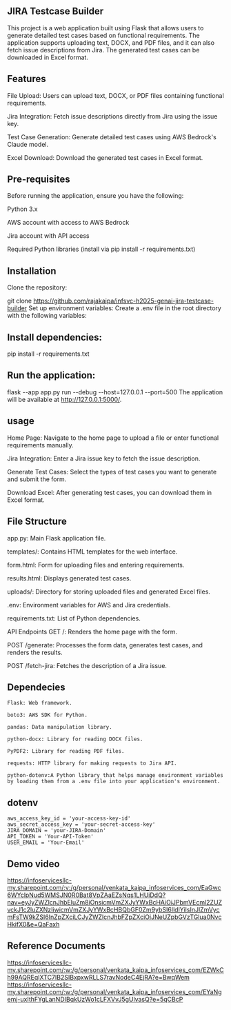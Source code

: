 ## JIRA Testcase Builder
This project is a web application built using Flask that allows users to generate detailed test cases based on functional requirements. The application supports uploading text, DOCX, and PDF files, and it can also fetch issue descriptions from Jira. The generated test cases can be downloaded in Excel format.

## Features
File Upload: Users can upload text, DOCX, or PDF files containing functional requirements.

Jira Integration: Fetch issue descriptions directly from Jira using the issue key.

Test Case Generation: Generate detailed test cases using AWS Bedrock's Claude model.

Excel Download: Download the generated test cases in Excel format.

## Pre-requisites
Before running the application, ensure you have the following:

Python 3.x

AWS account with access to AWS Bedrock

Jira account with API access

Required Python libraries (install via pip install -r requirements.txt)

## Installation
Clone the repository:


git clone https://github.com/rajakaipa/infsvc-h2025-genai-jira-testcase-builder
Set up environment variables:
Create a .env file in the root directory with the following variables:

## Install dependencies:

pip install -r requirements.txt

## Run the application:


flask --app app.py run --debug --host=127.0.0.1 --port=500
The application will be available at http://127.0.0.1:5000/.

## usage
Home Page: Navigate to the home page to upload a file or enter functional requirements manually.

Jira Integration: Enter a Jira issue key to fetch the issue description.

Generate Test Cases: Select the types of test cases you want to generate and submit the form.

Download Excel: After generating test cases, you can download them in Excel format.

## File Structure

app.py: Main Flask application file.

templates/: Contains HTML templates for the web interface.

form.html: Form for uploading files and entering requirements.

results.html: Displays generated test cases.

uploads/: Directory for storing uploaded files and generated Excel files.

.env: Environment variables for AWS and Jira credentials.

requirements.txt: List of Python dependencies.

API Endpoints
GET /: Renders the home page with the form.

POST /generate: Processes the form data, generates test cases, and renders the results.

POST /fetch-jira: Fetches the description of a Jira issue.

## Dependecies
```
Flask: Web framework.

boto3: AWS SDK for Python.

pandas: Data manipulation library.

python-docx: Library for reading DOCX files.

PyPDF2: Library for reading PDF files.

requests: HTTP library for making requests to Jira API.

python-dotenv:A Python library that helps manage environment variables by loading them from a .env file into your application's environment.
```

## dotenv

```
aws_access_key_id = 'your-access-key-id'  
aws_secret_access_key = 'your-secret-access-key' 
JIRA_DOMAIN = 'your-JIRA-Domain'
API_TOKEN = 'Your-API-Token'
USER_EMAIL = 'Your-Email' 
```

## Demo video

https://infoservicesllc-my.sharepoint.com/:v:/g/personal/venkata_kaipa_infoservices_com/EaGwc6WYclpNud5WMSJN0R0Bat8VpZAaEZsNqs1LHUiDdQ?nav=eyJyZWZlcnJhbEluZm8iOnsicmVmZXJyYWxBcHAiOiJPbmVEcml2ZUZvckJ1c2luZXNzIiwicmVmZXJyYWxBcHBQbGF0Zm9ybSI6IldlYiIsInJlZmVycmFsTW9kZSI6InZpZXciLCJyZWZlcnJhbFZpZXciOiJNeUZpbGVzTGlua0NvcHkifX0&e=QaFaxh

## Reference Documents

https://infoservicesllc-my.sharepoint.com/:w:/g/personal/venkata_kaipa_infoservices_com/EZWkCh99AQREqIXTC7IB2SIBxpxwRLLS7ravNodeC4EjRA?e=BwqWem
https://infoservicesllc-my.sharepoint.com/:w:/g/personal/venkata_kaipa_infoservices_com/EYaNgemj-uxIthFYgLanNDIBqkUzWo1cLFXVvJ5gUlvasQ?e=5qCBcP